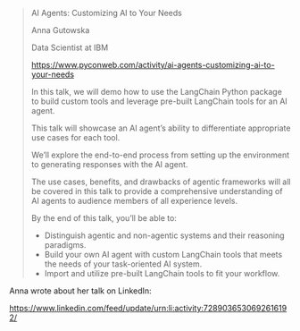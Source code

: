 > AI Agents: Customizing AI to Your Needs
> 
> Anna Gutowska
> 
> Data Scientist at IBM
> 
> https://www.pyconweb.com/activity/ai-agents-customizing-ai-to-your-needs
> 
> In this talk, we will demo how to use the LangChain Python package to build custom tools and leverage pre-built LangChain tools for an AI agent.
> 
> This talk will showcase an AI agent’s ability to differentiate appropriate use cases for each tool. 
> 
> We’ll explore the end-to-end process from setting up the environment to generating responses with the AI agent. 
> 
> The use cases, benefits, and drawbacks of agentic frameworks will all be covered in this talk to provide a comprehensive understanding of AI agents to audience members of all experience levels.  
> 
> By the end of this talk, you’ll be able to: 
> 
> * Distinguish agentic and non-agentic systems and their reasoning paradigms.
> * Build your own AI agent with custom LangChain tools that meets the needs of your task-oriented AI system.
> * Import and utilize pre-built LangChain tools to fit your workflow.

Anna wrote about her talk on LinkedIn:

https://www.linkedin.com/feed/update/urn:li:activity:7289036530692616192/
